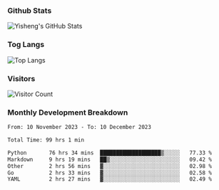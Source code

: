 ### Github Stats
![Yisheng's GitHub Stats](https://github-readme-stats-9qabuvhk1-gongyisheng.vercel.app/api?username=gongyisheng&count_private=true&show_icons=true)
### Tog Langs
![Top Langs](https://github-readme-stats-9qabuvhk1-gongyisheng.vercel.app/api/top-langs/?username=gongyisheng&layout=compact)
### Visitors
![Visitor Count](https://profile-counter.glitch.me/gongyisheng/count.svg)
### Monthly Development Breakdown
<!--START_SECTION:waka-->

```txt
From: 10 November 2023 - To: 10 December 2023

Total Time: 99 hrs 1 min

Python       76 hrs 34 mins  ███████████████████▒░░░░░   77.33 %
Markdown     9 hrs 19 mins   ██▒░░░░░░░░░░░░░░░░░░░░░░   09.42 %
Other        2 hrs 56 mins   ▓░░░░░░░░░░░░░░░░░░░░░░░░   02.98 %
Go           2 hrs 33 mins   ▓░░░░░░░░░░░░░░░░░░░░░░░░   02.58 %
YAML         2 hrs 27 mins   ▓░░░░░░░░░░░░░░░░░░░░░░░░   02.49 %
```

<!--END_SECTION:waka-->
